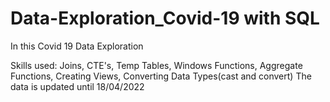 # Data-Exploration_Covid-19 with SQL
In this Covid 19 Data Exploration 

Skills used: Joins, CTE's, Temp Tables, Windows Functions, Aggregate Functions, Creating Views, Converting Data Types(cast and convert)
The data is updated until 18/04/2022
